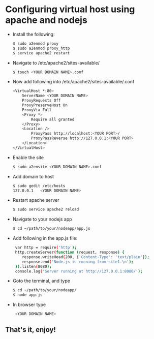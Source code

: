 # Configuring virtual host using apache and nodejs
- Install the following:
    ```sh
    $ sudo a2enmod proxy
    $ sudo a2enmod proxy_http
    $ service apache2 restart
    ```
- Navigate to /etc/apache2/sites-available/
    ```sh
    $ touch <YOUR DOMAIN NAME>.conf
    ```
- Now add following into /etc/apache2/sites-available/<YOUR DOMAIN NAME>.conf
    ```sh 
   <VirtualHost *:80>
        ServerName <YOUR DOMAIN NAME>
        ProxyRequests Off
        ProxyPreserveHost On
        ProxyVia Full
        <Proxy *>
            Require all granted
        </Proxy>
        <Location />
            ProxyPass http://localhost:<YOUR PORT>/
            ProxyPassReverse http://127.0.0.1:<YOUR PORT>
        </Location>
    </VirtualHost>
   ```

- Enable the site
    ```sh
    $ sudo a2ensite <YOUR DOMAIN NAME>.conf
    ```
- Add domain to host
    ```sh
    $ sudo gedit /etc/hosts
    127.0.0.1   <YOUR DOMAIN NAME>
    ```

- Restart apache server
    ```sh
    $ sudo service apache2 reload
    ```
- Navigate to your nodejs app 
    ```sh
    $ cd ~/path/to/your/nodeapp/app.js
    ```
- Add following in the app.js file:
   ```sh
    var http = require('http');
    http.createServer(function (request, response) {
       response.writeHead(200, {'Content-Type': 'text/plain'});
       response.end('Node.js is running from site1.\n');
    }).listen(8080);
    console.log('Server running at http://127.0.0.1:8080/');
    ```

- Goto the terminal, and type
    ```sh
    $ cd ~/path/to/your/nodeapp/
    $ node app.js
    ```
- In browser type 
    ```sh
     <YOUR DOMAIN NAME>
    ```
 
 ## That's it, enjoy!